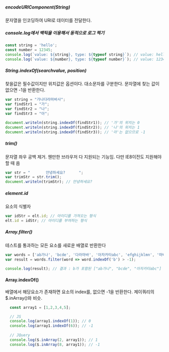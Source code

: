 
##### encodeURIComponent(String)
문자열을 인코딩하여 URI로 데이터를 전달한다.   

##### console.log에서 백틱을 이용해서 동적으로 로그 찍기
```javascript
const string = 'hello';
const number = 12345;
console.log(`value: ${string}, type: ${typeof string}`); // value: hello, type: string
console.log(`value: ${number}, type: ${typeof number}`); // value: 12345, type: number
```
   
##### String.indexOf(searchvalue, position)
찾을값은 필수값이지만 위치값은 옵션이다. 대소문자를 구분한다. 문자열에 찾는 값이 없으면 -1을 반환한다.   
```javascript
var string = "가나다라마바사";
var findStr1 = "가";
var findStr2 = "나";
var findStr3 = "아";

document.writeln(string.indexOf(findStr1)); // '가'의 위치는 0
document.writeln(string.indexOf(findStr2)); // '나'의 위치는 1
document.writeln(string.indexOf(findStr3)); // '아'는 없으므로 -1 
```
##### trim()
문자열 좌우 공백 제거. 웬만한 브라우저 다 지원되는 기능임. 다만 IE8이전도 지원해야 할 때 씀
```javascript
var str = "       안녕하세요?      "; 
var trimStr = str.trim(); 
document.writeln(trimStr); // 안녕하세요?
```
##### element.id
요소의 식별자
```javascript
var idStr = elt.id; // 아이디를 가져오는 형식
elt.id = idStr; // 아이디를 부여하는 형식
```
##### Array.filter()
테스트를 통과하는 모든 요소를 새로운 배열로 반환한다
```javascript
var words = ['ab가나', 'bcde', '다라마바', '아자카타abc', 'efghijklmn', '마바아자def'];
var result = words.filter(word => word.indexOf('b') > -1);

console.log(result); // 결과 : b가 포함된 ["ab가나", "bcde", "아자카타abc"] 가 콘솔에 찍힌다
```

#### Array.indexOf()
배열에서 해당요소가 존재하면 요소의 index를, 없으면 -1을 반환한다.
제이쿼리의 $.inArray()와 비슷.
```javascript
  const array1 = [1,2,3,4,5];

  // JS
  console.log(array1.indexOf(1)); // 0
  console.log(array1.indexOf(6)); // -1
  
  // JQuery
  console.log($.inArray(2, array1)); // 1
  console.log($.inArray(8, array1)); // -1
```
